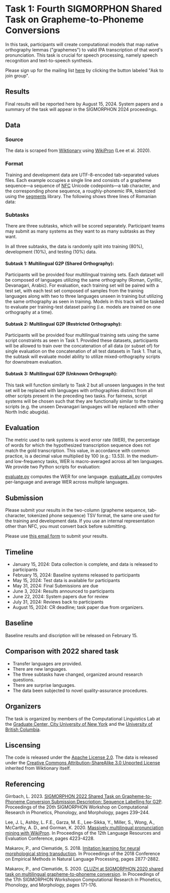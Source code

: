 # Task 1: Fourth SIGMORPHON Shared Task on Grapheme-to-Phoneme Conversions
In this task, participants will create computational models that map native orthography lemmas ("graphemes") to valid IPA transcription of that word's pronunciation. This task is crucial for speech processing, namely speech recognition and text-to-speech synthesis.

Please sign up for the mailing list [here](https://www.sigmorphon-g2p-shared-task-2024@googlegroups.com) by clicking the button labeled "Ask to join group".

## Results
Final results will be reported here by August 15, 2024.  System papers and a summary of the task will appear in the SIGMORPHON 2024 proceedings.

## Data
### Source
The data is scraped from [Wiktionary](https://en.wiktionary.org/wiki/Wiktionary:Main_Page) using [WikiPron](https://github.com/kylebgorman/wikipron) (Lee et al. 2020).

### Format
Training and development data are UTF-8-encoded tab-separated values files. Each example occupies a single line and consists of a grapheme sequence—a sequence of [NFC](https://en.wikipedia.org/wiki/Unicode_equivalence#Normal_forms) Unicode codepoints—a tab character, and the corresponding phone sequence, a roughly-phonemic IPA, tokenized using the [segments]() library. The following shows three lines of Romanian data:

### Subtasks
There are three subtasks, which will be scored separately. Participant teams may submit as many systems as they want to as many subtasks as they want.

In all three subtasks, the data is randomly split into training (80%), development (10%), and testing (10%) data.

#### Subtask 1: Multilingual G2P (Shared Orthography):

Participants will be provided four multilingual training sets. Each dataset will be composed of languages utilizing the same orthography (Roman, Cyrillic, Devanagari, Arabic). For evaluation, each training set will be paired with a test set, with each test set composed of samples from the training languages along with two to three languages unseen in training but utilizing the same orthography as seen in training. Models in this track will be tasked to evaluate per training-test dataset pairing (i.e. models are trained on one orthography at a time). 

#### Subtask 2: Multilingual G2P (Restricted Orthography):

Participants will be provided four multilingual training sets using the same script constraints as seen in Task 1. Provided these datasets, participants will be allowed to train over the concatenation of all data (or subset of) for single evaluation on the concatenation of all test datasets in Task 1. That is, the subtask will evaluate model ability to utilize mixed-orthography scripts for downstream evaluation.

#### Subtask 3: Multilingual G2P (Unknown Orthograph):

This task will function similarly to Task 2 but all unseen languages in the test set will be replaced with languages with orthographies distinct from all other scripts present in the preceding two tasks. For fairness, script systems will be chosen such that they are functionally similar to the training scripts (e.g. the unseen Devanagari languages will be replaced with other North Indic abugida).

## Evaluation
The metric used to rank systems is word error rate (WER), the percentage of words for which the hypothesized transcription sequence does not match the gold transcription. This value, in accordance with common practice, is a decimal value multiplied by 100 (e.g.: 13.53). In the medium- and low-frequency tasks, WER is macro-averaged across all ten languages. We provide two Python scripts for evaluation:

[evaluate.py]() computes the WER for one language.
[evaluate_all.py]() computes per-language and average WER across multiple languages.

## Submission
Please submit your results in the two-column (grapheme sequence, tab-character, tokenized phone sequence) TSV format, the same one used for the training and development data. If you use an internal representation other than NFC, you must convert back before submitting.

Please use [this email form]() to submit your results.
## Timeline
* January 15, 2024: Data collection is complete, and data is released to participants
* February 15, 2024: Baseline systems released to participants
* May 15, 2024: Test data is available for participants
* May 31, 2024: Final Submissions are due
* June 3, 2024: Results announced to participants
* June 22, 2024: System papers due for review
* July 31, 2024: Reviews back to participants
* August 15, 2024: CR deadline; task paper due from organizers.

## Baseline
Baseline results and discription will be released on February 15.

## Comparison with 2022 shared task
* Transfer languages are provided.
* There are new languages.
* The three subtasks have changed, organized around research questions.
* There are surprise languages.
* The data been subjected to novel quality-assurance procedures.
  
## Organizers
The task is organized by members of the Computational Linguistics Lab at the [Graduate Center, City University of New York](https://www.gc.cuny.edu/) and the [University of British Columbia]().

## Liscensing
The code is released under the [Apache License 2.0](https://www.apache.org/licenses/LICENSE-2.0). The data is released under the [Creative Commons Attribution-ShareAlike 3.0 Unported License](https://creativecommons.org/licenses/by-sa/3.0/legalcode) inherited from Wiktionary itself.

## Referencing
Girrbach, L. 2023. [SIGMORPHON 2022 Shared Task on Grapheme-to-Phoneme Conversion Submission Description: Sequence Labelling for G2P](https://aclanthology.org/2023.sigmorphon-1.28/). Proceedings of the 20th SIGMORPHON Workshop on Computational Research in Phonetics, Phonology, and Morphology, pages 239–244.

Lee, J. L, Ashby, L. F.E., Garza, M. E., Lee-Sikka, Y., Miller, S., Wong, A., McCarthy, A. D., and Gorman, K. 2020. [Massively multilingual pronunciation mining with WikiPron](). In Proceedings of the 12th Language Resources and Evaluation Conference, pages 4223-4228.

Makarov, P., and Clematide, S. 2018. [Imitation learning for neural morphological string transduction](). In Proceedings of the 2018 Conference on Empirical Methods in Natural Language Processing, pages 2877-2882.

Makarov, P., and Clematide, S. 2020. [CLUZH at SIGMORPHON 2020 shared task on multilingual grapheme-to-phoneme conversion](). In Proceedings of the 17th SIGMORPHON Workshopon Computational Research in Phonetics, Phonology, and Morphology, pages 171-176.
